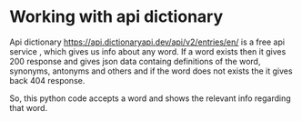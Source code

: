 # Working with api dictionary

Api dictionary https://api.dictionaryapi.dev/api/v2/entries/en/ is a free api service , which gives us info about any word. If a word exists then it gives 200 response and gives json data containg definitions of the word, synonyms, antonyms and others and if the word does not exists the it gives back 404 response.

So, this python code accepts a word and shows the relevant info regarding that word.
